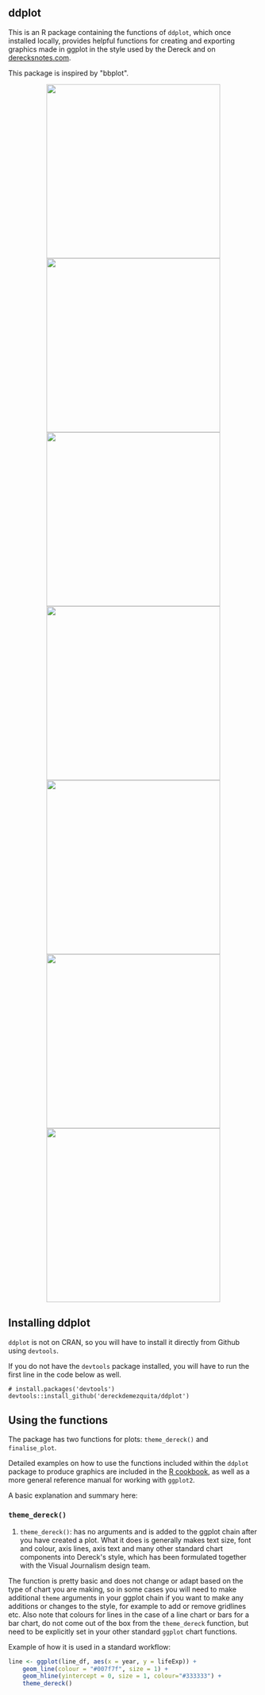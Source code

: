 ## ddplot

This is an R package containing the functions of `ddplot`, which once installed locally, provides helpful functions for creating and exporting  graphics made in ggplot in the style used by the Dereck and on [derecksnotes.com](derecksnotes.com).

This package is inspired by "bbplot".

<p align="center">
    <img src="./.graphics/countries-inequality-line-1.jpeg" width="350">
    <img src="./.graphics/countries-1-fhos-1.jpeg" width="350">
    <img src="./.graphics/countries-u5pop-prc-1.jpeg" width="350">
    <img src="./.graphics/gdp-per-capita-1.jpeg" width="350">
    <img src="./.graphics/gdp-per-capita-2.jpeg" width="350">
    <img src="./.graphics/gdp-per-country-1.jpeg" width="350">
    <img src="./.graphics/pop-to-internet-users.jpeg" width="350">
</p>

## Installing ddplot

`ddplot` is not on CRAN, so you will have to install it directly from Github using `devtools`. 

If you do not have the `devtools` package installed, you will have to run the first line in the code below as well. 

```
# install.packages('devtools')
devtools::install_github('dereckdemezquita/ddplot')
```

## Using the functions

The package has two functions for plots: `theme_dereck()` and `finalise_plot`.

Detailed examples on how to use the functions included within the `ddplot` package to produce graphics are included in the [R cookbook](https://bbc.github.io/rcookbook/), as well as a more general reference manual for working with `ggplot2`.

A basic explanation and summary here:

### `theme_dereck()`

1. `theme_dereck()`: has no arguments and is added to the ggplot chain after you have created a plot. What it does is generally makes text size, font and colour, axis lines, axis text and many other standard chart components into Dereck's style, which has been formulated together with the Visual Journalism design team. 

The function is pretty basic and does not change or adapt based on the type of chart you are making, so in some cases you will need to make additional `theme` arguments in your ggplot chain if you want to make any additions or changes to the style, for example to add or remove gridlines etc. Also note that colours for lines in the case of a line chart or bars for a bar chart, do not come out of the box from the `theme_dereck` function, but need to be explicitly set in your other standard `ggplot` chart functions.

Example of how it is used in a standard workflow:

```r
line <- ggplot(line_df, aes(x = year, y = lifeExp)) +
    geom_line(colour = "#007f7f", size = 1) +
    geom_hline(yintercept = 0, size = 1, colour="#333333") +
    theme_dereck()
```
